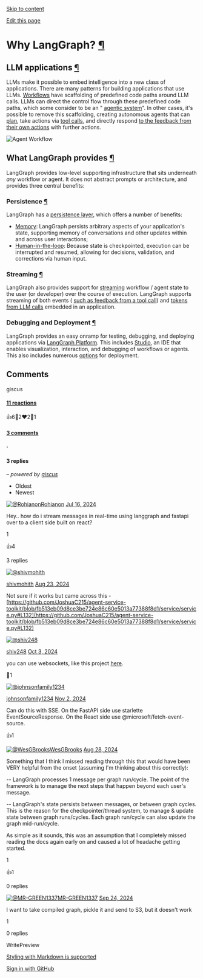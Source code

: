 [Skip to content](https://langchain-ai.github.io/langgraph/concepts/high_level/#why-langgraph)

[Edit this page](https://github.com/langchain-ai/langgraph/edit/main/docs/docs/concepts/high_level.md "Edit this page")

# Why LangGraph? [¶](https://langchain-ai.github.io/langgraph/concepts/high_level/\#why-langgraph "Permanent link")

## LLM applications [¶](https://langchain-ai.github.io/langgraph/concepts/high_level/\#llm-applications "Permanent link")

LLMs make it possible to embed intelligence into a new class of applications. There are many patterns for building applications that use LLMs. [Workflows](https://www.anthropic.com/research/building-effective-agents) have scaffolding of predefined code paths around LLM calls. LLMs can direct the control flow through these predefined code paths, which some consider to be an " [agentic system](https://www.anthropic.com/research/building-effective-agents)". In other cases, it's possible to remove this scaffolding, creating autonomous agents that can [plan](https://huyenchip.com/2025/01/07/agents.html), take actions via [tool calls](https://python.langchain.com/docs/concepts/tool_calling/), and directly respond [to the feedback from their own actions](https://research.google/blog/react-synergizing-reasoning-and-acting-in-language-models/) with further actions.

![Agent Workflow](https://langchain-ai.github.io/langgraph/concepts/img/agent_workflow.png)

## What LangGraph provides [¶](https://langchain-ai.github.io/langgraph/concepts/high_level/\#what-langgraph-provides "Permanent link")

LangGraph provides low-level supporting infrastructure that sits underneath _any_ workflow or agent. It does not abstract prompts or architecture, and provides three central benefits:

### Persistence [¶](https://langchain-ai.github.io/langgraph/concepts/high_level/\#persistence "Permanent link")

LangGraph has a [persistence layer](https://langchain-ai.github.io/langgraph/concepts/persistence/), which offers a number of benefits:

- [Memory](https://langchain-ai.github.io/langgraph/concepts/memory/): LangGraph persists arbitrary aspects of your application's state, supporting memory of conversations and other updates within and across user interactions;
- [Human-in-the-loop](https://langchain-ai.github.io/langgraph/concepts/human_in_the_loop/): Because state is checkpointed, execution can be interrupted and resumed, allowing for decisions, validation, and corrections via human input.

### Streaming [¶](https://langchain-ai.github.io/langgraph/concepts/high_level/\#streaming "Permanent link")

LangGraph also provides support for [streaming](https://langchain-ai.github.io/langgraph/how-tos/#streaming) workflow / agent state to the user (or developer) over the course of execution. LangGraph supports streaming of both events ( [such as feedback from a tool call](https://langchain-ai.github.io/langgraph/how-tos/streaming/#updates)) and [tokens from LLM calls](https://langchain-ai.github.io/langgraph/how-tos/streaming-tokens/) embedded in an application.

### Debugging and Deployment [¶](https://langchain-ai.github.io/langgraph/concepts/high_level/\#debugging-and-deployment "Permanent link")

LangGraph provides an easy onramp for testing, debugging, and deploying applications via [LangGraph Platform](https://langchain-ai.github.io/langgraph/concepts/langgraph_platform/). This includes [Studio](https://langchain-ai.github.io/langgraph/concepts/langgraph_studio/), an IDE that enables visualization, interaction, and debugging of workflows or agents. This also includes numerous [options](https://langchain-ai.github.io/langgraph/tutorials/deployment/) for deployment.

## Comments

giscus

#### [11 reactions](https://github.com/langchain-ai/langgraph/discussions/933)

👍6🎉2❤️2👀1

#### [3 comments](https://github.com/langchain-ai/langgraph/discussions/933)

#### ·

#### 3 replies

_– powered by [giscus](https://giscus.app/)_

- Oldest
- Newest

[![@Rohianon](https://avatars.githubusercontent.com/u/41194018?u=8c81461d1acb685b9fa82a5f755ea3979ac15fec&v=4)Rohianon](https://github.com/Rohianon) [Jul 16, 2024](https://github.com/langchain-ai/langgraph/discussions/933#discussioncomment-10063108)

Hey.. how do i stream messages in real-time using langgraph and fastapi over to a client side built on react?

1

👍4

3 replies

[![@shivmohith](https://avatars.githubusercontent.com/u/25202910?u=d4cdce69b7842ced822def582100f25cbce1b863&v=4)](https://github.com/shivmohith)

[shivmohith](https://github.com/shivmohith) [Aug 23, 2024](https://github.com/langchain-ai/langgraph/discussions/933#discussioncomment-10426787)

Not sure if it works but came across this - [https://github.com/JoshuaC215/agent-service-toolkit/blob/fb513eb09d8ce3be724e86c60e5013a77388f8d1/service/service.py#L132](https://github.com/JoshuaC215/agent-service-toolkit/blob/fb513eb09d8ce3be724e86c60e5013a77388f8d1/service/service.py#L132)

[![@shiv248](https://avatars.githubusercontent.com/u/15200155?u=8dfb018067d48386774a67898ec47d8ab97c7a03&v=4)](https://github.com/shiv248)

[shiv248](https://github.com/shiv248) [Oct 3, 2024](https://github.com/langchain-ai/langgraph/discussions/933#discussioncomment-10827242)

you can use websockets, like this project [here](https://github.com/shiv248/LangGraphPy-x-ReactJS/blob/main/graph.py).

🚀1

[![@johnsonfamily1234](https://avatars.githubusercontent.com/u/65795972?u=f1989fce2c3b039eb2dcef905779dffedc5ed512&v=4)](https://github.com/johnsonfamily1234)

[johnsonfamily1234](https://github.com/johnsonfamily1234) [Nov 2, 2024](https://github.com/langchain-ai/langgraph/discussions/933#discussioncomment-11131533)

Can do this with SSE. On the FastAPI side use starlette EventSourceResponse. On the React side use @microsoft/fetch-event-source.

👍1

[![@WesGBrooks](https://avatars.githubusercontent.com/u/2110932?u=cee9eda6d45b2ffdeb3d970507e2df49fc83c75b&v=4)WesGBrooks](https://github.com/WesGBrooks) [Aug 28, 2024](https://github.com/langchain-ai/langgraph/discussions/933#discussioncomment-10476668)

Something that I think I missed reading through this that would have been VERY helpful from the onset (assuming I'm thinking about this correctly):

\-\- LangGraph processes 1 message per graph run/cycle. The point of the framework is to manage the next steps that happen beyond each user's message.

\-\- LangGraph's state persists between messages, or between graph cycles. This is the reason for the checkpointer/thread system, to manage & update state between graph runs/cycles. Each graph run/cycle can also update the graph mid-run/cycle.

As simple as it sounds, this was an assumption that I completely missed reading the docs again early on and caused a lot of headache getting started.

1

👍1

0 replies

[![@MR-GREEN1337](https://avatars.githubusercontent.com/u/94931434?u=2f0c06ab8d4b284521ddd2229edb9add18e81bd2&v=4)MR-GREEN1337](https://github.com/MR-GREEN1337) [Sep 24, 2024](https://github.com/langchain-ai/langgraph/discussions/933#discussioncomment-10732780)

I want to take compiled graph, pickle it and send to S3, but it doesn't work

1

0 replies

WritePreview

[Styling with Markdown is supported](https://guides.github.com/features/mastering-markdown/ "Styling with Markdown is supported")

[Sign in with GitHub](https://giscus.app/api/oauth/authorize?redirect_uri=https%3A%2F%2Flangchain-ai.github.io%2Flanggraph%2Fconcepts%2Fhigh_level%2F)